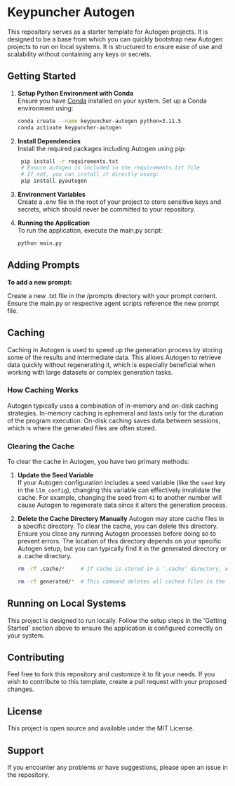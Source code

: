 # Keypuncher Autogen

This repository serves as a starter template for Autogen projects. It is designed to be a base from which you can quickly bootstrap new Autogen projects to run on local systems. It is structured to ensure ease of use and scalability without containing any keys or secrets.

## Getting Started

1. **Setup Python Environment with Conda**  
   Ensure you have [Conda](https://docs.conda.io/projects/conda/en/latest/user-guide/install/index.html) installed on your system. Set up a Conda environment using:

   ```bash
   conda create --name keypuncher-autogen python=3.11.5
   conda activate keypuncher-autogen
   ```

2. **Install Dependencies**  
   Install the required packages including Autogen using pip:

   ```bash
    pip install -r requirements.txt
    # Ensure autogen is included in the requirements.txt file
    # If not, you can install it directly using:
    pip install pyautogen
   ```

3. **Environment Variables**  
   Create a .env file in the root of your project to store sensitive keys and secrets, which should never be committed to your repository.

4. **Running the Application**  
   To run the application, execute the main.py script:

   ```bash
   python main.py
   ```

## Adding Prompts

**To add a new prompt:**

  Create a new .txt file in the /prompts directory with your prompt content.
  Ensure the main.py or respective agent scripts reference the new prompt file.

## Caching

Caching in Autogen is used to speed up the generation process by storing some of the results and intermediate data. This allows Autogen to retrieve data quickly without regenerating it, which is especially beneficial when working with large datasets or complex generation tasks.

### How Caching Works

Autogen typically uses a combination of in-memory and on-disk caching strategies. In-memory caching is ephemeral and lasts only for the duration of the program execution. On-disk caching saves data between sessions, which is where the generated files are often stored.

### Clearing the Cache

To clear the cache in Autogen, you have two primary methods:

1. **Update the Seed Variable**  
   If your Autogen configuration includes a seed variable (like the `seed` key in the `llm_config`), changing this variable can effectively invalidate the cache. For example, changing the seed from `41` to another number will cause Autogen to regenerate data since it alters the generation process.

2. **Delete the Cache Directory Manually**
   Autogen may store cache files in a specific directory. To clear the cache, you can delete this directory. Ensure you close any running Autogen processes before doing so to prevent errors. The location of this directory depends on your specific Autogen setup, but you can typically find it in the generated directory or a .cache directory.

   ```bash
   rm -rf .cache/*     # If cache is stored in a '.cache' directory, use this command

   rm -rf generated/*  # This command deletes all cached files in the 'generated' directory
   ```

## Running on Local Systems
This project is designed to run locally. Follow the setup steps in the 'Getting Started' section above to ensure the application is configured correctly on your system.

## Contributing
Feel free to fork this repository and customize it to fit your needs. If you wish to contribute to this template, create a pull request with your proposed changes.

## License
This project is open source and available under the MIT License.

## Support
If you encounter any problems or have suggestions, please open an issue in the repository.

